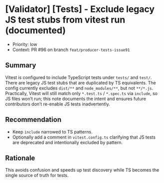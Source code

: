# [Validator] [Tests] - Exclude legacy JS test stubs from vitest run (documented)

- Priority: low
- Context: PR #96 on branch `feat/producer-tests-issue91`

## Summary
Vitest is configured to include TypeScript tests under `tests/` and `test/`. There are legacy JS test stubs that are duplicated by TS equivalents. The config currently excludes `dist/**` and `node_modules/**`, but not `**/*.js`. Practically, Vitest will still match only `*.test.ts` / `*.spec.ts` via `include`, so JS files won’t run; this note documents the intent and ensures future contributors don’t re-enable JS tests inadvertently.

## Recommendation
- Keep `include` narrowed to TS patterns.
- Optionally add a comment in `vitest.config.ts` clarifying that JS tests are deprecated and intentionally excluded by pattern.

## Rationale
This avoids confusion and speeds up test discovery while TS becomes the single source of truth for tests.
